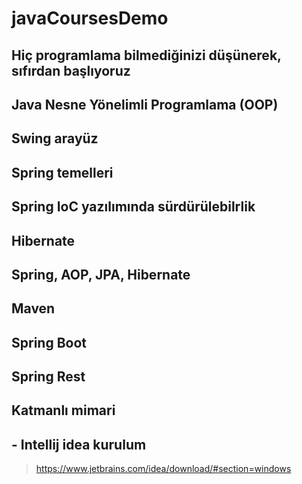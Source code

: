 # javaCoursesDemo

## Hiç programlama bilmediğinizi düşünerek, sıfırdan başlıyoruz
## Java Nesne Yönelimli Programlama (OOP)
## Swing arayüz
## Spring temelleri
## Spring IoC yazılımında sürdürülebilrlik
## Hibernate
## Spring, AOP, JPA, Hibernate
## Maven
## Spring Boot
## Spring Rest
## Katmanlı mimari
## - Intellij idea kurulum
> https://www.jetbrains.com/idea/download/#section=windows
